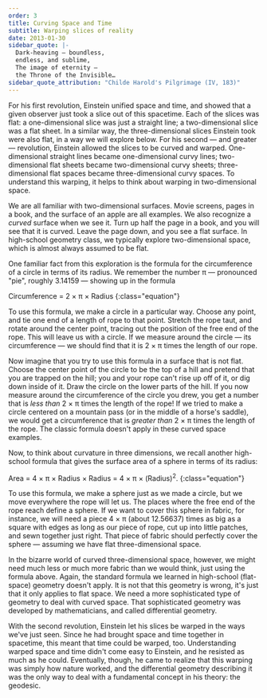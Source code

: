 ```yaml
---
order: 3
title: Curving Space and Time
subtitle: Warping slices of reality
date: 2013-01-30
sidebar_quote: |-
  Dark-heaving — boundless,
  endless, and sublime,
  The image of eternity —
  the Throne of the Invisible…
sidebar_quote_attribution: "Childe Harold's Pilgrimage (IV, 183)"
---
```


For his first revolution, Einstein unified space and time, and showed that a given observer just
took a slice out of this spacetime. Each of the slices was flat: a one-dimensional slice was just a
straight line; a two-dimensional slice was a flat sheet. In a similar way, the three-dimensional
slices Einstein took were also flat, in a way we will explore below. For his second — and greater —
revolution, Einstein allowed the slices to be curved and warped. One-dimensional straight lines
became one-dimensional curvy lines; two-dimensional flat sheets became two-dimensional curvy sheets;
three-dimensional flat spaces became three-dimensional curvy spaces. To understand this warping, it
helps to think about warping in two-dimensional space.

We are all familiar with two-dimensional surfaces. Movie screens, pages in a book, and the surface
of an apple are all examples. We also recognize a _curved_ surface when we see it. Turn up half the
page in a book, and you will see that it is curved. Leave the page down, and you see a flat
surface. In high-school geometry class, we typically explore two-dimensional space, which is almost
always assumed to be flat.

One familiar fact from this exploration is the formula for the circumference of a circle in terms of
its radius. We remember the number π — pronounced "pie", roughly 3.14159 — showing up in the formula

Circumference = 2 × π × Radius
{:class="equation"}

To use this formula, we make a circle in a particular way. Choose any point, and tie one end of a
length of rope to that point. Stretch the rope taut, and rotate around the center point, tracing out
the position of the free end of the rope. This will leave us with a circle. If we measure around the
circle — its circumference — we should find that it is 2 × π times the length of our rope.

Now imagine that you try to use this formula in a surface that is not flat. Choose the center point
of the circle to be the top of a hill and pretend that you are trapped on the hill; you and your
rope can't rise up off of it, or dig down inside of it. Draw the circle on the lower parts of the
hill. If you now measure around the circumference of the circle you drew, you get a number that is
_less than_ 2 × π times the length of the rope! If we tried to make a circle centered on a mountain
pass (or in the middle of a horse's saddle), we would get a circumference that is _greater than_ 2 ×
π times the length of the rope. The classic formula doesn't apply in these curved space examples.

Now, to think about curvature in three dimensions, we recall another high-school formula that gives
the surface area of a sphere in terms of its radius:

Area = 4 × π × Radius × Radius = 4 × π × (Radius)<sup>2</sup>.
{:class="equation"}

To use this formula, we make a sphere just as we made a circle, but we move everywhere the rope will
let us. The places where the free end of the rope reach define a sphere. If we want to cover this
sphere in fabric, for instance, we will need a piece 4 × π (about 12.56637) times as big as a square
with edges as long as our piece of rope, cut up into little patches, and sewn together just
right. That piece of fabric should perfectly cover the sphere — assuming we have flat
three-dimensional space.

In the bizarre world of curved three-dimensional space, however, we might need much less or much
more fabric than we would think, just using the formula above. Again, the standard formula we
learned in high-school (flat-space) geometry doesn't apply. It is not that this geometry is wrong,
it's just that it only applies to flat space. We need a more sophisticated type of geometry to deal
with curved space. That sophisticated geometry was developed by mathematicians, and called
differential geometry.

With the second revolution, Einstein let his slices be warped in the ways we've just seen. Since he
had brought space and time together in spacetime, this meant that time could be warped,
too. Understanding warped space and time didn't come easy to Einstein, and he resisted as much as he
could. Eventually, though, he came to realize that this warping was simply how nature worked, and
the differential geometry describing it was the only way to deal with a fundamental concept in his
theory: the geodesic.
